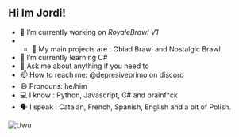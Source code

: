 ## Hi Im Jordi!


- 🔭 I’m currently working on *RoyaleBrawl V1*
- - 🫡 My main projects are : Obiad Brawl and Nostalgic Brawl
- 🌱 I’m currently learning C#
- 💬 Ask me about anything if you need to
- 📫 How to reach me: @depresiveprimo on discord
- 😄 Pronouns: he/him
- 💻 I know : Python, Javascript, C# and brainf*ck
- 🗣️ I speak : Catalan, French, Spanish, English and a bit of Polish.
  
![Uwu](https://komarev.com/ghpvc/?username=Super-brawl-team)
